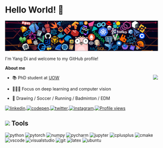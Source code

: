 <h1 align="left">Hello World! 👋 </h1>

![image](https://github.com/Ericdiii/Ericdiii/blob/main/tech.png?raw=true)

I'm Yang Di and welcome to my GitHub profile!

**About me**

<a href="https://github.com/Ericdiii">
<img align="right" src="https://github-readme-stats.vercel.app/api/top-langs/?username=ericdiii&layout=compact">
</a>

- 📚 PhD student at [UOW](https://www.uow.edu.au/)

- 👨🏻‍💻 Focus on deep learning and computer vision

- 🧡 Drawing / Soccer / Running / Badminton / EDM

<a href="https://www.linkedin.com/in/-yangdi/" target="_blank">
  <img align="center" src="https://img.shields.io/badge/-yangdi-05122A?style=flat&logo=linkedin" alt="linkedin"/>
</a>
<a href="https://www.facebook.com/ericdiii" target="_blank">
  <img align="center" src="https://img.shields.io/badge/-ericdiii-05122A?style=flat&logo=facebook" alt="codepen"/>
</a>
<a href="https://twitter.com/ericdiii_" target="_blank">
  <img align="center" src="https://img.shields.io/badge/-ericdiii-05122A?style=flat&logo=twitter" alt="twitter"/>  
</a>
<a href="https://www.instagram.com/ericdiii_/" target="_blank">
 <img align="center" src="https://img.shields.io/badge/-ericdiii-05122A?style=flat&logo=instagram" alt="instagram"/>
</a>
<a href="https://github.com/Ericdiii" target="_blank">
  <img align="center" img src="https://komarev.com/ghpvc/?username=ericdiii&color=blue" alt="Profile views" />
</a>

## <img src="https://media.giphy.com/media/WUlplcMpOCEmTGBtBW/giphy.gif" width="30"> Tools
<p align="left">
  <img alt="python" src="https://img.shields.io/badge/Python-3776AB?style=flat-square&logo=python&logoColor=white" >
  <img alt="pytorch" src="https://img.shields.io/badge/PyTorch-EE4C2C?style=flat-square&logo=PyTorch&logoColor=white" >
  <img alt="numpy" src="https://img.shields.io/badge/Numpy-777BB4?style=flat-square&logo=numpy&logoColor=white" >
  <img alt="pycharm" src="https://img.shields.io/badge/pycharm-0078D4?style=flat-square&logo=pycharm&logoColor=white" >
  <img alt="jupyter" src="https://img.shields.io/badge/Jupyter-F37626.svg?&style=flat-square&logo=Jupyter&logoColor=white" >
  <img alt="cplusplus" src="https://img.shields.io/badge/C%2B%2B-00599C?style=flat-square&logo=c%2B%2B&logoColor=white" >
  <img alt="cmake" src="https://img.shields.io/badge/CMake-064F8C?style=flat-square&logo=cmake&logoColor=white" >
  <img alt="vscode" src="https://img.shields.io/badge/vscode-0078D4?style=flat-square&logo=visual%20studio%20code&logoColor=white" >
  <img alt="visualstudio" src="https://img.shields.io/badge/visualstudio-0078D4?style=flat-square&logo=visualstudio&logoColor=white" >
  <img alt="git" src="https://img.shields.io/badge/Git-F05032?style=flat-square&logo=git&logoColor=white" >
  <img alt="latex" src="https://img.shields.io/badge/LaTeX-47A141?style=flat-square&logo=LaTeX&logoColor=white" >
  <img alt="ubuntu" src="https://img.shields.io/badge/Ubuntu-E95420?style=flat-square&logo=ubuntu&logoColor=white" >
</p>



